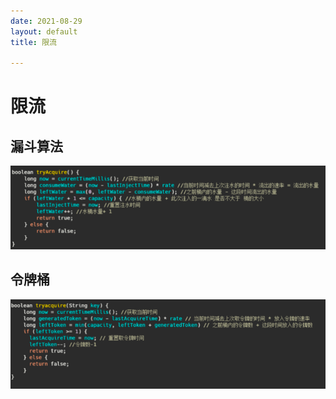 ```yaml
---
date: 2021-08-29
layout: default
title: 限流

---
```


# 限流

## 漏斗算法

![image-20210829172449589](https://github.com/garydai/garydai.github.com/raw/master/_posts/pic/image-20210829172449589.png)

## 令牌桶

![image-20210829172501743](https://github.com/garydai/garydai.github.com/raw/master/_posts/pic/image-20210829172501743.png)